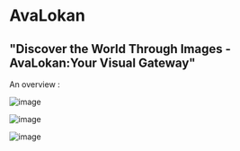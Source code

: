 # AvaLokan
## "Discover the World Through Images - AvaLokan:Your Visual Gateway"

An overview : 

![image](https://github.com/Shubh-Krishna/AvaLokan/assets/135266175/e4b16551-1aac-4233-9089-69822c520e2c)


![image](https://github.com/Shubh-Krishna/AvaLokan/assets/135266175/bda917c3-00e8-419e-a5c1-90dc4bfdc8a7)


![image](https://github.com/Shubh-Krishna/AvaLokan/assets/135266175/55c0b2b7-ebd9-4157-8caf-3f4292df19f1)

